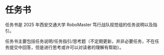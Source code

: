# 任务书

任务书是 2025 年西安交通大学 RoboMaster 笃行战队视觉组的任务说明以及指引。

任务书主要包括任务说明/任务指引/思考题（不定期更新，并非必要任务，不在任务提交中回答，但是进行思考或许可以对读者的理解有帮助）。

<!-- ## 目录 -->

<!-- - [安装 Ubuntu 22.04](Ubuntu.md)
  - 安装 Ubuntu 22.04 任务是视觉组的第一期任务，要求每名组员自主安装 Ubuntu 22.04，通过虚拟机/双系统/WSL/服务器等方式，并提交任务报告。
  - 文档中主要包括更加详细的任务说明，安装双系统的教程，并欢迎在评论区指出问题以及勘误。 -->